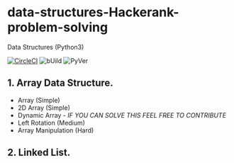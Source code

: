 # data-structures-Hackerank-problem-solving
Data Structures (Python3)

[![CircleCI](https://circleci.com/gh/google/pybadges.svg?style=svg)](https://circleci.com/gh/google/pybadges)
![bUild](https://img.shields.io/badge/Build-SUCCESS-green)
![PyVer](https://img.shields.io/badge/Python-%203.7%20%7C%203.8-blue)

## 1. Array Data Structure.
* Array (Simple)
* 2D Array (Simple)
* Dynamic Array - *IF YOU CAN SOLVE THIS FEEL FREE TO CONTRIBUTE*
* Left Rotation (Medium)
* Array Manipulation (Hard)

## 2. Linked List.
